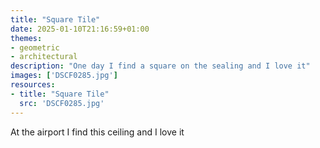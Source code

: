 ```yaml
---
title: "Square Tile"
date: 2025-01-10T21:16:59+01:00
themes:
- geometric
- architectural
description: "One day I find a square on the sealing and I love it"
images: ['DSCF0285.jpg']
resources:
- title: "Square Tile"
  src: 'DSCF0285.jpg'
---
```


At the airport I find this ceiling and I love it
